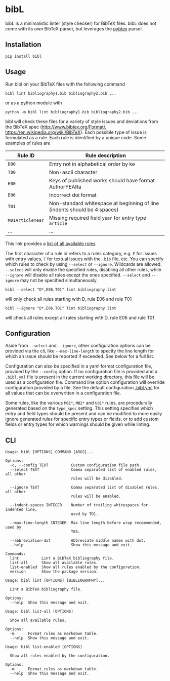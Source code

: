 # bibL

bibL is a minimalistic linter (style checker) for BibTeX files.
bibL does not come with its own BibTeX parser, but leverages the [pybtex](https://pybtex.org/) parser.

## Installation

```shell script
pip install bibl
```
## Usage

Run bibl on your BibTeX files with the following command
```shell script
bibl lint bibliography1.bib bibliography2.bib ... 
```
or as a python module with
```shell script
python -m bibl lint bibliography1.bib bibliography2.bib ... 
```

bibl will check these files for a variety of style issues and deviations from the BibTeX spec (http://www.bibtex.org/Format/, https://en.wikipedia.org/wiki/BibTeX).
Each possible type of issue is formulated as a rule. Each rule is identified by a unique code. Some examples of rules are 

Rule ID|Rule description
-|-
`D00`|Entry not in alphabetical order by ke
`T00`|Non-ascii character
`E00`|Keys of published works should have format AuthorYEARa
`E06`|Incorrect doi format
`T01`|Non-standard whitespace at beginning of line (indents should be 4 spaces)
`M01ArticleYear`|Missing required field `year` for entry type `article`
...|...

This link provides a [list of all available rules](http://gitlab.com/arne.vandenkerchove/bibl/-/jobs/artifacts/master/file/all_rules.html?job=rule_list)


The first character of a rule id refers to a rules category, e.g. `E` for issues with entry values, `T` for textual
issues with the `.bib` file, etc.
You can specify which rules to check by using `--select` or `--ignore`. Wildcards are allowed. `--select` will only
enable the specified rules, disabling all other rules, while `--ignore` will disable all rules except the ones specified.
`--select` and `--ignore` may not be specified simultaneously.
```shell script
bibl --select "D*,E06,T01" lint bibliography.lint
```
will only check all rules starting with D, rule E06 and rule T01
```
bibl --ignore "D*,E06,T01" lint bibliography.lint
```
will check all rules except all rules starting with D, rule E06 and rule T01

## Configuration

Aside from `--select` and `--ignore`, other configuration options can be provided via the cli, like `--max-line-length`
to specify the line length for which an issue should be reported if exceeded. See below for a full list.

Configuration can also be specified in a yaml format configuration file, provided by the `--config` option.
If no configuration file is provided and a `.bibl.yml` file is present in the current working directory, this file will
be used as a configuration file.
Command line option configuration will override configuration provided by a file.
See the default configuration [.bibl.yml](https://gitlab.com/arne.vandenkerchove/bibl/-/tree/master/bibl) for all values that can be overwritten in a configuration file.

Some rules, like the various `M01*`, `M02*` and `U01*` rules, are procedurally generated based on the `type_spec` setting.
This setting specifies which entry and field types should be present and can be modified to more easily ignore generated
rules for specific entry types or fields, or to add custom fields or entry types for which warnings should be given
while linting.

## CLI
```shell script
Usage: bibl [OPTIONS] COMMAND [ARGS]...

Options:
  -c, --config TEXT          Custom configuration file path.
  --select TEXT              Comma separated list of enabled rules, all other
                             rules will be disabled.

  --ignore TEXT              Comma separated list of disabled rules, all other
                             rules will be enabled.

  --indent-spaces INTEGER    Number of trailing whitespaces for indented line,
                             used by TO1.

  --max-line-length INTEGER  Max line length before wrap recommended, used by
                             T03.

  --abbreviation-dot         Abbreviate middle names with dot.
  --help                     Show this message and exit.

Commands:
  lint          Lint a BibTeX bibliography file.
  list-all      Show all available rules.
  list-enabled  Show all rules enabled by the configuration.
  version       Show the package version.
```
```shell script
Usage: bibl lint [OPTIONS] [BIBLIOGRAPHY]...

  Lint a BibTeX bibliography file.

Options:
  --help  Show this message and exit.
```
```shell script
Usage: bibl list-all [OPTIONS]

  Show all available rules.

Options:
  -m      Format rules as markdown table.
  --help  Show this message and exit.
```
```shell script
Usage: bibl list-enabled [OPTIONS]

  Show all rules enabled by the configuration.

Options:
  -m      Format rules as markdown table.
  --help  Show this message and exit.
```

